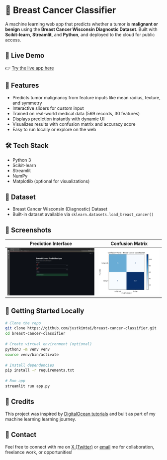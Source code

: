 # 🧬 Breast Cancer Classifier

A machine learning web app that predicts whether a tumor is **malignant or benign** using the **Breast Cancer Wisconsin Diagnostic Dataset**. Built with **Scikit-learn**, **Streamlit**, and **Python**, and deployed to the cloud for public access.

## 🚀 Live Demo

👉 [Try the live app here](https://breastcancerclassifierdemo.streamlit.app/)

## 🎯 Features

- Predicts tumor malignancy from feature inputs like mean radius, texture, and symmetry
- Interactive sliders for custom input
- Trained on real-world medical data (569 records, 30 features)
- Displays prediction instantly with dynamic UI
- Visualizes results with confusion matrix and accuracy score
- Easy to run locally or explore on the web

## 🛠 Tech Stack

- Python 3
- Scikit-learn
- Streamlit
- NumPy
- Matplotlib (optional for visualizations)

## 📂 Dataset

- Breast Cancer Wisconsin (Diagnostic) Dataset  
- Built-in dataset available via `sklearn.datasets.load_breast_cancer()`

## 📸 Screenshots

| Prediction Interface | Confusion Matrix |
|----------------------|------------------|
| ![UI](images/ui.png) | ![CM](images/confusion_matrix.png) |

## 🧪 Getting Started Locally

```bash
# Clone the repo
git clone https://github.com/justkimtai/breast-cancer-classifier.git
cd breast-cancer-classifier

# Create virtual environment (optional)
python3 -m venv venv
source venv/bin/activate

# Install dependencies
pip install -r requirements.txt

# Run app
streamlit run app.py
```

## 🤝 Credits

This project was inspired by [DigitalOcean tutorials](https://www.digitalocean.com/community/tutorials) and built as part of my machine learning learning journey.

## 📩 Contact

Feel free to connect with me on [X (Twitter)](https://x.com/justkimtai) or [email](mailto:justkimtai@gmail.com) me for collaboration, freelance work, or opportunities!
